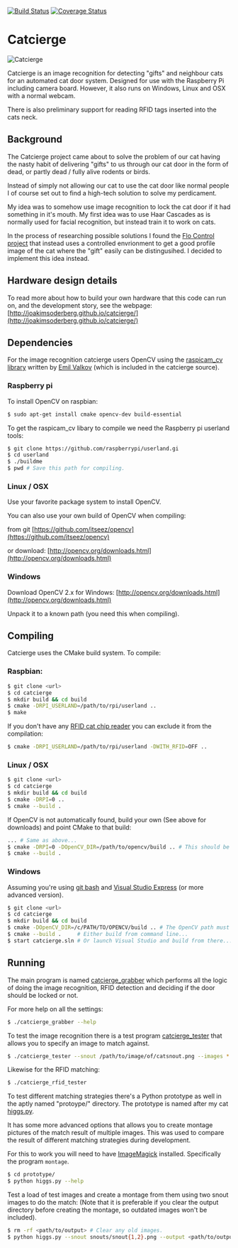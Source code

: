 [![Build Status](https://travis-ci.org/JoakimSoderberg/catcierge.png)](https://travis-ci.org/JoakimSoderberg/catcierge)
[![Coverage Status](https://coveralls.io/repos/JoakimSoderberg/catcierge/badge.png)](https://coveralls.io/r/JoakimSoderberg/catcierge)

Catcierge
=========
![Catcierge](https://raw2.github.com/JoakimSoderberg/catcierge-examples/master/diy/small_logo.jpg)

Catcierge is an image recognition for detecting "gifts" and
neighbour cats for an automated cat door system. Designed for use with the
Raspberry Pi including camera board. However, it also runs on Windows, Linux and OSX with a normal webcam.

There is also preliminary support for reading RFID tags inserted into the cats neck.

Background
----------
The Catcierge project came about to solve the problem of our cat having the
nasty habit of delivering "gifts" to us through our cat door in the form 
of dead, or partly dead / fully alive rodents or birds.

Instead of simply not allowing our cat to use the cat door like normal people
I of course set out to find a high-tech solution to solve my perdicament.

My idea was to somehow use image recognition to lock the cat door if it had
something in it's mouth. My first idea was to use Haar Cascades as is normally
used for facial recognition, but instead train it to work on cats.

In the process of researching possible solutions I found the 
[Flo Control project][flo_control] that instead uses a controlled envrionment
to get a good profile image of the cat where the "gift" easily can be
distingusihed. I decided to implement this idea instead. 

Hardware design details
-----------------------
To read more about how to build your own hardware that this code can run on, and the development story, see the webpage: [http://joakimsoderberg.github.io/catcierge/](http://joakimsoderberg.github.io/catcierge/)

Dependencies
------------
For the image recognition catcierge users OpenCV using the 
[raspicam_cv library][raspicam_cv] written by [Emil Valkov][emil_valkov]
(which is included in the catcierge source).

### Raspberry pi

To install OpenCV on raspbian:

```bash
$ sudo apt-get install cmake opencv-dev build-essential
```

To get the raspicam_cv libary to compile we need the Raspberry pi 
userland tools:

```bash
$ git clone https://github.com/raspberrypi/userland.gi
$ cd userland
$ ./buildme
$ pwd # Save this path for compiling.
```

### Linux / OSX

Use your favorite package system to install OpenCV.

You can also use your own build of OpenCV when compiling:

from git [https://github.com/itseez/opencv](https://github.com/itseez/opencv)

or download: [http://opencv.org/downloads.html](http://opencv.org/downloads.html)

### Windows

Download OpenCV 2.x for Windows: [http://opencv.org/downloads.html](http://opencv.org/downloads.html)

Unpack it to a known path (you need this when compiling).

Compiling
---------
Catcierge uses the CMake build system. To compile:

### Raspbian:

```bash
$ git clone <url>
$ cd catcierge
$ mkdir build && cd build
$ cmake -DRPI_USERLAND=/path/to/rpi/userland ..
$ make
```

If you don't have any [RFID cat chip reader][rfid_cat] you can exclude
it from the compilation:

```bash
$ cmake -DRPI_USERLAND=/path/to/rpi/userland -DWITH_RFID=OFF ..
```

### Linux / OSX

```bash
$ git clone <url>
$ cd catcierge
$ mkdir build && cd build
$ cmake -DRPI=0 ..
$ cmake --build .
```

If OpenCV is not automatically found, build your own (See above for downloads)
and point CMake to that build:

```bash
... # Same as above...
$ cmake -DRPI=0 -DOpenCV_DIR=/path/to/opencv/build .. # This should be the path containing OpenCVConfig.cmake
$ cmake --build .
```

### Windows

Assuming you're using [git bash](http://git-scm.com/) and [Visual Studio Express](http://www.visualstudio.com/downloads/download-visual-studio-vs) (or more advanced version).

```bash
$ git clone <url>
$ cd catcierge
$ mkdir build && cd build
$ cmake -DOpenCV_DIR=/c/PATH/TO/OPENCV/build .. # The OpenCV path must contain OpenCVConfig.cmake
$ cmake --build .     # Either build from command line...
$ start catcierge.sln # Or launch Visual Studio and build from there...
```
Running
-------
The main program is named [catcierge_grabber](catcierge_grabber.c) which 
performs all the logic of doing the image recognition, RFID detection and
deciding if the door should be locked or not.

For more help on all the settings:

```bash
$ ./catcierge_grabber --help
```

To test the image recognition there is a test program 
[catcierge_tester](catcierge_tester.c) that allows you to specify an image
to match against.

```bash
$ ./catcierge_tester --snout /path/to/image/of/catsnout.png --images *.png
```

Likewise for the RFID matching:

```bash
$ ./catcierge_rfid_tester
```

To test different matching strategies there's a Python prototype as well
in the aptly named "protoype/" directory. The prototype is named after my
cat [higgs.py](prototype/higgs.py). 

It has some more advanced options that allows you to create montage 
pictures of the match result of multiple images. This was used to
compare the result of different matching strategies during development.

For this to work you will need to have [ImageMagick][imagemagick] installed.
Specifically the program `montage`.


```bash
$ cd prototype/
$ python higgs.py --help
```

Test a load of test images and create a montage from them using two
snout images to do the match:
(Note that it is preferable if you clear the output directory before
creating the montage, so outdated images won't be included).

```bash
$ rm -rf <path/to/output> # Clear any old images.
$ python higgs.py --snout snouts/snout{1,2}.png --output <path/to/output> --noshow --threshold 0.8 --avg --montage
```

[imagemagick]: http://www.imagemagick.org/
[flo_control]: http://www.quantumpicture.com/Flo_Control/flo_control.htm]
[raspicam_cv]: https://github.com/robidouille/robidouille/tree/master/raspicam_cv
[emil_valkov]: http://www.robidouille.com/
[rfid_cat]: http://www.priority1design.com.au/shopfront/index.php?main_page=product_info&cPath=1&products_id=23
